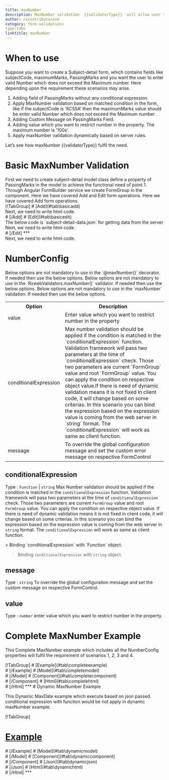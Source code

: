 ```yaml
---
title: maxNumber
description: MaxNumber validation  {{validatorType}}  will allow user to enter the input upto the maximum number value parameter.
author: rxcontributorone
category: form-validations
type:tabs
linktitle: maxNumber
---
```

# When to use
Suppose you want to create a Subject-detail form, which contains fields like subjectCode, maximumMarks, PassingMarks and you want the user to enter valid  Number which does not exceed the Maximum number. Here depending upon the requirement these scenarios may arise.
<ol class='showHideElement'>
<li>Adding field of PassingMarks without any conditional expression.</li>
<li>Apply MaxNumber validation based on matched condition in the form, like if the subjectCode is ‘8CS5A’ then the maximumMarks value should be enter valid  Number which does not exceed the Maximum number .</li>
<li>Adding Custom Message on PassingMarks Field.</li>
<li>Adding value which you want to restrict number in the property. The maximum number is '100s'. </li>
<data-scope scope="['decorator','validator']">
<li>Apply maxNumber validation dynamically based on server rules.</li>
</data-scope>
</ol>
Let’s see how maxNumber {{validatorType}} fulfil the need.

# Basic MaxNumber Validation

<data-scope scope="['decorator','template-driven-directives','template-driven-decorators']">
First we need to create subject-detail model class define a property of PassingMarks in the model to achieve the functional need of point 1.
<div component="app-code" key="maxNumber-add-model"></div> 
</data-scope>
Through Angular FormBuilder service we create FormGroup in the component.
<data-scope scope="['decorator']">
Here we have covered Add and Edit form operations. 
</data-scope>

<data-scope scope="['validator','template-driven-directives','template-driven-decorators']">
Here we have covered Add form operations. 
</data-scope>

<data-scope scope="['decorator']">
<div component="app-tabs" key="basic-operations"></div>
[!TabGroup]
# [Add](#tab\basicadd)
<div component="app-code" key="maxNumber-add-component"></div> 
Next, we need to write html code.
<div component="app-code" key="maxNumber-add-html"></div> 
<div component="app-example-runner" ref-component="app-MaxNumber-add"></div>
# [/Add]
# [Edit](#tab\basicedit)
<div component="app-code" key="maxNumber-edit-component"></div> 
The below code is `subject-detail-data.json` for getting data from the server
<div component="app-code" key="maxNumber-edit-json"></div> 
Next, we need to write html code.
<div component="app-code" key="maxNumber-edit-html"></div> 
<div component="app-example-runner" ref-component="app-MaxNumber-edit"></div>
# [/Edit]
***
</data-scope>

<data-scope scope="['validator','template-driven-directives','template-driven-decorators']">
<div component="app-code" key="maxNumber-add-component"></div> 
Next, we need to write html code.
<div component="app-code" key="maxNumber-add-html"></div> 
<div component="app-example-runner" ref-component="app-MaxNumber-add"></div>
</data-scope>

# NumberConfig 
<data-scope scope="['decorator']">
Below options are not mandatory to use in the `@maxNumber()` decorator. If needed then use the below options.
</data-scope>

<data-scope scope="['validator']">
Below options are not mandatory to use in the `RxwebValidators.maxNumber()` validator. If needed then use the below options.
</data-scope>

<data-scope scope="['template-driven-directives','template-driven-decorators']">
Below options are not mandatory to use in the `maxNumber` validation. If needed then use the below options.
</data-scope>

<table class="table table-bordered table-striped showHideElement">
<tr><th>Option</th><th>Description</th></tr>
<tr><td><a (click)='scrollTo("#value")' title="value">value</a></td><td>Enter value which you want to restrict number in the property</td></tr>
<tr><td><a  (click)='scrollTo("#conditionalExpression")' title="conditionalExpression">conditionalExpression</a></td><td>Max number validation should be applied if the condition is matched in the `conditionalExpression` function. Validation framework will pass two parameters at the time of `conditionalExpression` check. Those two parameters are current `FormGroup` value and root `FormGroup` value. You can apply the condition on respective object value.If there is need of dynamic validation means it is not fixed in client code, it will change based on some criterias. In this scenario you can bind the expression based on the expression value is coming from the web server in `string` format. The `conditionalExpression` will work as same as client function.</td></tr>
<tr><td><a  (click)='scrollTo("#message")' title="message">message</a></td><td>To override the global configuration message and set the custom error message on respective FormControl</td></tr>
</table>

## conditionalExpression 
Type :  `Function`  |  `string` 
Max Number validation should be applied if the condition is matched in the `conditionalExpression` function. Validation framework will pass two parameters at the time of `conditionalExpression` check. Those two parameters are current `FormGroup` value and root `FormGroup` value. You can apply the condition on respective object value.
If there is need of dynamic validation means it is not fixed in client code, it will change based on some criterias. In this scenario you can bind the expression based on the expression value is coming from the web server in `string` format. The `conditionalExpression` will work as same as client function.

<data-scope scope="['validator','decorator']">
> Binding `conditionalExpression` with `Function` object.
<div component="app-code" key="maxNumber-conditionalExpressionExampleFunction-model"></div> 
</data-scope>

> Binding `conditionalExpression` with `string` object.
<div component="app-code" key="maxNumber-conditionalExpressionExampleString-model"></div> 

<div component="app-example-runner" ref-component="app-maxNumber-conditionalExpression" title="maxNumber {{validatorType}} with conditionalExpression" key="conditionalExpression"></div>

## message 
Type :  `string` 
To override the global configuration message and set the custom message on respective FormControl.

<div component="app-code" key="maxNumber-messageExample-model"></div> 
<div component="app-example-runner" ref-component="app-maxNumber-message" title="maxNumber {{validatorType}} with message" key="message"></div>

## value 
Type :  `number` 
enter value which you want to restrict number in the property.

<div component="app-code" key="maxNumber-valueExample-model"></div> 
<div component="app-example-runner" ref-component="app-maxNumber-value" title="maxNumber {{validatorType}} with value" key="value"></div>

# Complete MaxNumber Example

This Complete MaxNumber example which includes all the NumberConfig properties will fulfil the requirement of scenarios 1, 2, 3 and 4.

<div component="app-tabs" key="complete"></div>
[!TabGroup]
# [Example](#tab\completeexample)
<div component="app-example-runner" ref-component="app-MaxNumber-complete"></div>
# [/Example]
<data-scope scope="['decorator','template-driven-directives','template-driven-decorators']">
# [Model](#tab\completemodel)
<div component="app-code" key="maxNumber-complete-model"></div> 
# [/Model]
</data-scope>
# [Component](#tab\completecomponent)
<div component="app-code" key="maxNumber-complete-component"></div> 
# [/Component]
# [Html](#tab\completehtml)
<div component="app-code" key="maxNumber-complete-html"></div> 
# [/Html]
***

<data-scope scope="['decorator','validator']">
# Dynamic MaxNumber Example

This Dynamic MaxDate example which execute based on json passed. conditional expression with function would be not apply in dynamic maxNumber example. 

<div component="app-tabs" key="dynamic"></div>

[!TabGroup]
# [Example](#tab\dynamicexample)
<div component="app-example-runner" ref-component="app-MaxNumber-dynamic"></div>
# [/Example]
<data-scope scope="['decorator']">
# [Model](#tab\dynamicmodel)
<div component="app-code" key="maxNumber-dynamic-model"></div>
# [/Model]
</data-scope>
# [Component](#tab\dynamiccomponent)
<div component="app-code" key="maxNumber-dynamic-component"></div>
# [/Component]
# [Json](#tab\dynamicjson)
<div component="app-code" key="maxNumber-dynamic-json"></div>
# [/Json]
# [Html](#tab\dynamichtml)
<div component="app-code" key="maxNumber-dynamic-html"></div>
# [/Html]
***
</data-scope>
